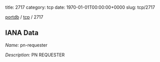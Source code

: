 title: 2717
category: tcp
date: 1970-01-01T00:00:00+0000
slug: tcp/2717

[portdb](/) / [tcp](/category/tcp.html) / 2717


## IANA Data

_Name:_ pn-requester

_Description:_ PN REQUESTER

